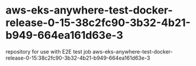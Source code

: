 # aws-eks-anywhere-test-docker-release-0-15-38c2fc90-3b32-4b21-b949-664ea161d63e-3
repository for use with E2E test job aws-eks-anywhere-test-docker-release-0-15:38c2fc90-3b32-4b21-b949-664ea161d63e-3
